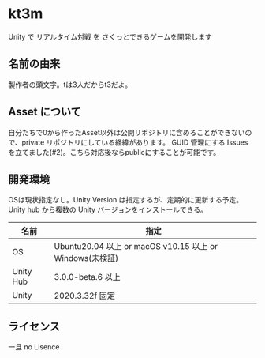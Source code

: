 # kt3m
Unity で リアルタイム対戦 を さくっとできるゲームを開発します

## 名前の由来

製作者の頭文字。tは3人だからt3だよ。

## Asset について

自分たちで0から作ったAsset以外は公開リポジトリに含めることができないので、private リポジトリにしている経緯があります。
GUID 管理にする Issues を立てました(#2)。こちら対応後ならpublicにすることが可能です。

## 開発環境

OSは現状指定なし。Unity Version は指定するが、定期的に更新する予定。 Unity hub から複数の Unity バージョンをインストールできる。

| 名前 | 指定 |
| -- | --- |
| OS | Ubuntu20.04 以上 or macOS v10.15 以上 or Windows(未検証) |
| Unity Hub | 3.0.0-beta.6 以上 |
| Unity | 2020.3.32f 固定 |


## ライセンス

一旦 no Lisence
